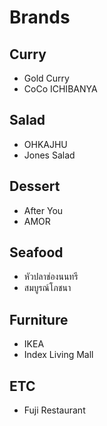 # Brands

## Curry
- Gold Curry
- CoCo ICHIBANYA

## Salad
- OHKAJHU
- Jones Salad

## Dessert
- After You
- AMOR

## Seafood
- หัวปลาช่องนนทรี
- สมบูรณ์โภชนา

## Furniture
- IKEA
- Index Living Mall

## ETC
- Fuji Restaurant